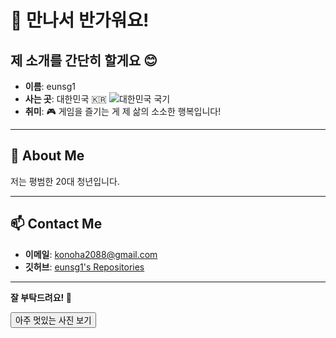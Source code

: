 # 👋 만나서 반가워요!

## 제 소개를 간단히 할게요 😊  
- **이름**: eunsg1  
- **사는 곳**: 대한민국 🇰🇷 <img src="https://upload.wikimedia.org/wikipedia/commons/0/09/Flag_of_South_Korea.svg" alt="대한민국 국기" width="25">   
- **취미**: 🎮 게임을 즐기는 게 제 삶의 소소한 행복입니다!  

---

## 🌟 About Me  
저는 평범한 20대 청년입니다.

---

## 📫 Contact Me  
- **이메일**: [konoha2088@gmail.com](mailto:konoha2088@gmail.com)  
- **깃허브**: [eunsg1's Repositories](https://github.com/eunsg1)

---

**잘 부탁드려요! 🙏**  

<p>
  <button onclick="toggleImage()">아주 멋있는 사진 보기</button>
</p>
<div id="image-container" style="display: none;">
  <img src="./새%20바다%20산.jpg" alt="새 바다 산" width="500">
</div>

<script>
  function toggleImage() {
    const container = document.getElementById('image-container');
    if (container.style.display === 'none') {
      container.style.display = 'block';
    } else {
      container.style.display = 'none';
    }
  }
</script>
